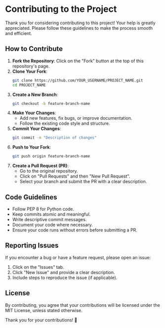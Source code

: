 # Contributing to the Project

Thank you for considering contributing to this project! Your help is greatly appreciated. Please follow these guidelines to make the process smooth and efficient.

## How to Contribute

1. **Fork the Repository**: Click on the "Fork" button at the top of this repository's page.
2. **Clone Your Fork**:
   ```sh
   git clone https://github.com/YOUR_USERNAME/PROJECT_NAME.git
   cd PROJECT_NAME
   ```
3. **Create a New Branch**:
   ```sh
   git checkout -b feature-branch-name
   ```
4. **Make Your Changes**:
   - Add new features, fix bugs, or improve documentation.
   - Follow the existing code style and structure.
5. **Commit Your Changes**:
   ```sh
   git commit -m "Description of changes"
   ```
6. **Push to Your Fork**:
   ```sh
   git push origin feature-branch-name
   ```
7. **Create a Pull Request (PR)**:
   - Go to the original repository.
   - Click on "Pull Requests" and then "New Pull Request".
   - Select your branch and submit the PR with a clear description.

## Code Guidelines

- Follow PEP 8 for Python code.
- Keep commits atomic and meaningful.
- Write descriptive commit messages.
- Document your code where necessary.
- Ensure your code runs without errors before submitting a PR.

## Reporting Issues

If you encounter a bug or have a feature request, please open an issue:

1. Click on the "Issues" tab.
2. Click "New Issue" and provide a clear description.
3. Include steps to reproduce the issue (if applicable).

## License

By contributing, you agree that your contributions will be licensed under the MIT License, unless stated otherwise.

Thank you for your contributions! 🚀
